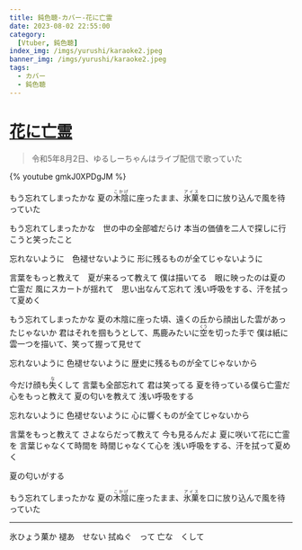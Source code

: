 ```yaml
---
title: 鈍色聴-カバー-花に亡霊
date: 2023-08-02 22:55:00
category:
  [Vtuber, 鈍色聴]
index_img: /imgs/yurushi/karaoke2.jpeg
banner_img: /imgs/yurushi/karaoke2.jpeg
tags:
  - カバー
  - 鈍色聴
---
```


<script src='/js/diy/resize-ifram.js'></script>

# [花に亡霊](https://www.youtube.com/watch?v=XsSgAuFWh-c)

> 令和5年8月2日、ゆるしーちゃんはライブ配信で歌っていた

{% youtube gmkJ0XPDgJM %}

もう忘れてしまったかな
<ruby>夏の<rt></rt>木陰<rt>こかげ</rt>に座ったまま、<rt></rt>氷菓<rt>アイス</rt>を口に放り込んで風を待っていた</ruby>

もう忘れてしまったかな　世の中の全部嘘だらけ
本当の価値を二人で探しに行こうと笑ったこと

忘れないように　色褪せないように
形に残るものが全てじゃないように

言葉をもっと教えて　夏が来るって教えて
僕は描いてる　眼に映ったのは夏の亡霊だ
風にスカートが揺れて　思い出なんて忘れて
浅い呼吸をする、汗を拭って夏めく

もう忘れてしまったかな
夏の木陰に座った頃、遠くの丘から顔出した雲があったじゃないか
<ruby>君はそれを掴もうとして、馬鹿みたいに<rt></rt>空<rt>くう</rt>を切った手で</ruby>
僕は紙に雲一つを描いて、笑って握って見せて

忘れないように
色褪せないように
歴史に残るものが全てじゃないから

<ruby>今だけ顔も<rt></rt>失<rt>な</rt>くして</ruby>
言葉も全部忘れて
君は笑ってる
夏を待っている僕ら亡霊だ
心をもっと教えて
夏の匂いを教えて
浅い呼吸をする

忘れないように
色褪せないように
心に響くものが全てじゃないから

言葉をもっと教えて
さよならだって教えて
今も見るんだよ
夏に咲いて花に亡霊を
言葉じゃなくて時間を
時間じゃなくて心を
浅い呼吸をする、汗を拭って夏めく

夏の匂いがする

もう忘れてしまったかな
<ruby>夏の<rt></rt>木陰<rt>こかげ</rt>に座ったまま、<rt></rt>氷菓<rt>アイス</rt>を口に放り込んで風を待っていた</ruby>

- - -

氷ひょう菓か
褪あ　せない
拭ぬぐ　って
亡な　くして
